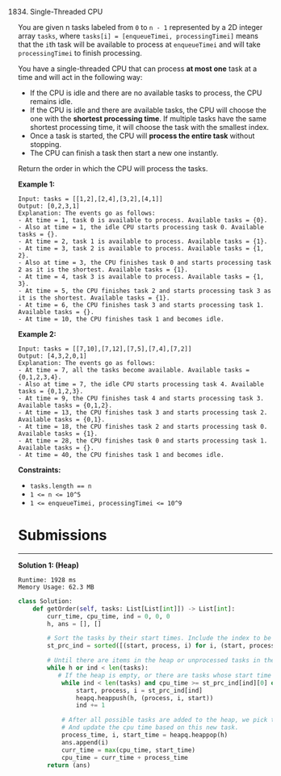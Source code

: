 1834. Single-Threaded CPU

You are given n tasks labeled from `0` to `n - 1` represented by a 2D integer array `tasks`, where `tasks[i] = [enqueueTimei, processingTimei]` means that the `i`th task will be available to process at `enqueueTimei` and will take `processingTimei` to finish processing.

You have a single-threaded CPU that can process **at most one** task at a time and will act in the following way:

* If the CPU is idle and there are no available tasks to process, the CPU remains idle.
* If the CPU is idle and there are available tasks, the CPU will choose the one with the **shortest processing time**. If multiple tasks have the same shortest processing time, it will choose the task with the smallest index.
* Once a task is started, the CPU will **process the entire task** without stopping.
* The CPU can finish a task then start a new one instantly.

Return the order in which the CPU will process the tasks.

 

**Example 1:**
```
Input: tasks = [[1,2],[2,4],[3,2],[4,1]]
Output: [0,2,3,1]
Explanation: The events go as follows: 
- At time = 1, task 0 is available to process. Available tasks = {0}.
- Also at time = 1, the idle CPU starts processing task 0. Available tasks = {}.
- At time = 2, task 1 is available to process. Available tasks = {1}.
- At time = 3, task 2 is available to process. Available tasks = {1, 2}.
- Also at time = 3, the CPU finishes task 0 and starts processing task 2 as it is the shortest. Available tasks = {1}.
- At time = 4, task 3 is available to process. Available tasks = {1, 3}.
- At time = 5, the CPU finishes task 2 and starts processing task 3 as it is the shortest. Available tasks = {1}.
- At time = 6, the CPU finishes task 3 and starts processing task 1. Available tasks = {}.
- At time = 10, the CPU finishes task 1 and becomes idle.
```

**Example 2:**
```
Input: tasks = [[7,10],[7,12],[7,5],[7,4],[7,2]]
Output: [4,3,2,0,1]
Explanation: The events go as follows:
- At time = 7, all the tasks become available. Available tasks = {0,1,2,3,4}.
- Also at time = 7, the idle CPU starts processing task 4. Available tasks = {0,1,2,3}.
- At time = 9, the CPU finishes task 4 and starts processing task 3. Available tasks = {0,1,2}.
- At time = 13, the CPU finishes task 3 and starts processing task 2. Available tasks = {0,1}.
- At time = 18, the CPU finishes task 2 and starts processing task 0. Available tasks = {1}.
- At time = 28, the CPU finishes task 0 and starts processing task 1. Available tasks = {}.
- At time = 40, the CPU finishes task 1 and becomes idle.
```

**Constraints:**

* `tasks.length == n`
* `1 <= n <= 10^5`
* `1 <= enqueueTimei, processingTimei <= 10^9`

# Submissions
---
**Solution 1: (Heap)**
```
Runtime: 1928 ms
Memory Usage: 62.3 MB
```
```python
class Solution:
    def getOrder(self, tasks: List[List[int]]) -> List[int]:
        curr_time, cpu_time, ind = 0, 0, 0
        h, ans = [], []

        # Sort the tasks by their start times. Include the index to be able to retrieve it later.
        st_prc_ind = sorted([(start, process, i) for i, (start, process) in enumerate(tasks)])

        # Until there are items in the heap or unprocessed tasks in the input, we iterate.
        while h or ind < len(tasks): 
           # If the heap is empty, or there are tasks whose start time is before the current cpu time, add them to the heap.
            while ind < len(tasks) and cpu_time >= st_prc_ind[ind][0] or not h:
                start, process, i = st_prc_ind[ind]
                heapq.heappush(h, (process, i, start))
                ind += 1

            # After all possible tasks are added to the heap, we pick the one with the smallest process time and add its index to the output list.
            # And update the cpu time based on this new task.
            process_time, i, start_time = heapq.heappop(h)                
            ans.append(i)
            curr_time = max(cpu_time, start_time)
            cpu_time = curr_time + process_time
        return (ans)
            
```
